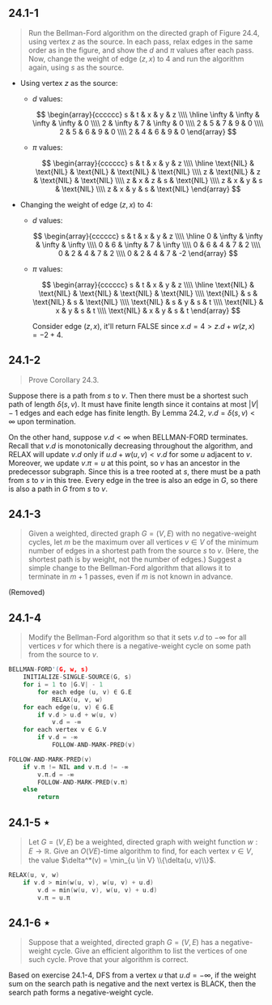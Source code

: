 ## 24.1-1

> Run the Bellman-Ford algorithm on the directed graph of Figure 24.4, using vertex $z$ as the source. In each pass, relax edges in the same order as in the figure, and show the $d$ and $\pi$ values after each pass. Now, change the weight of edge $(z, x)$ to $4$ and run the algorithm again, using $s$ as the source.

- Using vertex $z$ as the source:

    - $d$ values:

        $$
        \begin{array}{cccccc}
        s & t & x & y & z \\\\
        \hline
        \infty & \infty & \infty & \infty & 0 \\\\
        2 & \infty & 7 & \infty & 0 \\\\
        2 & 5 & 7 & 9 & 0 \\\\
        2 & 5 & 6 & 9 & 0 \\\\
        2 & 4 & 6 & 9 & 0
        \end{array}
        $$

    - $\pi$ values:

        $$
        \begin{array}{cccccc}
        s & t & x & y & z \\\\
        \hline
        \text{NIL} & \text{NIL} & \text{NIL} & \text{NIL} & \text{NIL} \\\\
        z & \text{NIL} & z & \text{NIL} & \text{NIL} \\\\
        z & x & z & s & \text{NIL} \\\\
        z & x & y & s & \text{NIL} \\\\
        z & x & y & s & \text{NIL}
        \end{array}
        $$

- Changing the weight of edge $(z, x)$ to $4$:

    - $d$ values:

        $$
        \begin{array}{cccccc}
        s & t & x & y & z \\\\
        \hline
        0 & \infty & \infty & \infty & \infty \\\\
        0 & 6 & \infty & 7 & \infty \\\\
        0 & 6 & 4 & 7 & 2 \\\\
        0 & 2 & 4 & 7 & 2 \\\\
        0 & 2 & 4 & 7 & -2
        \end{array}
        $$

    - $\pi$ values:

        $$
        \begin{array}{cccccc}
        s & t & x & y & z \\\\
        \hline
        \text{NIL} & \text{NIL} & \text{NIL} & \text{NIL} & \text{NIL} \\\\
        \text{NIL} & s & \text{NIL} & s & \text{NIL} \\\\
        \text{NIL} & s & y & s & t \\\\
        \text{NIL} & x & y & s & t \\\\
        \text{NIL} & x & y & s & t
        \end{array}
        $$

        Consider edge $(z, x)$, it'll return $\text{FALSE}$ since $x.d = 4 > z.d + w(z, x) = -2 + 4$.

## 24.1-2

> Prove Corollary 24.3.

Suppose there is a path from $s$ to $v$. Then there must be a shortest such path of length $\delta(s, v)$. It must have finite length since it contains at most $|V| - 1$ edges and each edge has finite length. By Lemma 24.2, $v.d = \delta(s, v) < \infty$ upon termination.

On the other hand, suppose $v.d < \infty$ when $\text{BELLMAN-FORD}$ terminates. Recall that $v.d$ is monotonically decreasing throughout the algorithm, and $\text{RELAX}$ will update $v.d$ only if $u.d + w(u, v) < v.d$ for some $u$ adjacent to $v$. Moreover, we update $v.\pi = u$ at this point, so $v$ has an ancestor in the predecessor subgraph. Since this is a tree rooted at $s$, there must be a path from $s$ to $v$ in this tree. Every edge in the tree is also an edge in $G$, so there is also a path in $G$ from $s$ to $v$.

## 24.1-3

> Given a weighted, directed graph $G = (V, E)$ with no negative-weight cycles, let $m$ be the maximum over all vertices $v \in V$ of the minimum number of edges in a shortest path from the source $s$ to $v$. (Here, the shortest path is by weight, not the number of edges.) Suggest a simple change to the Bellman-Ford algorithm that allows it to terminate in $m + 1$ passes, even if $m$ is not known in advance.

(Removed)

## 24.1-4

> Modify the Bellman-Ford algorithm so that it sets $v.d$ to $-\infty$ for all vertices $v$ for which there is a negative-weight cycle on some path from the source to $v$.

```cpp
BELLMAN-FORD'(G, w, s)
    INITIALIZE-SINGLE-SOURCE(G, s)
    for i = 1 to |G.V| - 1
        for each edge (u, v) ∈ G.E
            RELAX(u, v, w)
    for each edge(u, v) ∈ G.E
        if v.d > u.d + w(u, v)
            v.d = -∞
    for each vertex v ∈ G.V
        if v.d = -∞
            FOLLOW-AND-MARK-PRED(v)
```

```cpp
FOLLOW-AND-MARK-PRED(v)
    if v.π != NIL and v.π.d != -∞
        v.π.d = -∞
        FOLLOW-AND-MARK-PRED(v.π)
    else
        return
```

## 24.1-5 $\star$

> Let $G = (V, E)$ be a weighted, directed graph with weight function $w : E \rightarrow \mathbb R$. Give an $O(VE)$-time algorithm to find, for each vertex $v \in V$, the value $\delta^*(v) = \min_{u \in V} \\{\delta(u, v)\\}$.

```cpp
RELAX(u, v, w)
    if v.d > min(w(u, v), w(u, v) + u.d)
        v.d = min(w(u, v), w(u, v) + u.d)
        v.π = u.π
```

## 24.1-6 $\star$

> Suppose that a weighted, directed graph $G = (V, E)$ has a negative-weight cycle. Give an efficient algorithm to list the vertices of one such cycle. Prove that your algorithm is correct.

Based on exercise 24.1-4, $\text{DFS}$ from a vertex $u$ that $u.d = -\infty$, if the weight sum on the search path is negative and the next vertex is $\text{BLACK}$, then the search path forms a negative-weight cycle.
